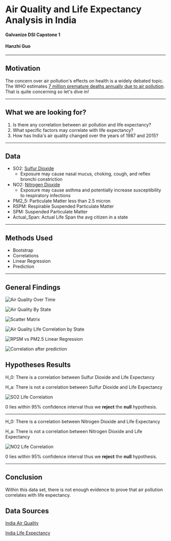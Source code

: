 # Air Quality and Life Expectancy Analysis in India

#### Galvanize DSI Capstone 1

#### Hanzhi Guo
------
## Motivation

The concern over air pollution's effects on health is a widely debated topic. The WHO estimates [7 million premature deaths annually due to air pollution](http://www.who.int/mediacentre/news/releases/2014/air-pollution/en/). That is quite concerning so let's dive in!

------
## What we are looking for?

1. Is there any correlation between air pollution and life expectancy?
2. What specific factors may correlate with life expectancy?
3. How has India's air quality changed over the years of 1987 and 2015?
------

## Data

* SO2: [Sulfur Dioxide](https://www.cdc.gov/niosh/topics/sulfurdioxide/default.html)
  * Exposure may cause nasal mucus, choking, cough, and reflex bronchi constriction
* NO2: [Nitrogen Dioxide](https://www.epa.gov/no2-pollution/basic-information-about-no2)
  * Exposure may cause asthma and potentially increase susceptibility to respiratory infections
* PM2_5: Particulate Matter less than 2.5 micron
* RSPM: Respirable Suspended Particulate Matter
* SPM: Suspended Particulate Matter
* Actual_Span: Actual Life Span the avg citizen in a state

------

## Methods Used
* Bootstrap
* Correlations
* Linear Regression
* Prediction

------

## General Findings

![Air Quality Over Time](images/air_quality_over_time.png)

![Air Quality By State](images/state_air_pollution.png)

![Scatter Matrix](images/scatter_matrix.png)

![Air Quality Life Correlation by State](images/life_air_corr.png)

![RPSM vs PM2.5 Linear Regression](images/RPSMvsPM2_5LinReg.png)

![Correlation after prediction](images/life_air_corr_with_pm25_filled.png)


## Hypotheses Results

H_0: There is a correlation between Sulfur Dioxide and Life Expectancy

H_a: There is not a correlation between Sulfur Dioxide and Life Expectancy

![SO2 Life Correlation](images/bootstrap_SO2.png)

0 lies within 95% confidence interval thus we __reject__ the __null__ hypothesis.

------
H_0: There is a correlation between Nitrogen Dioxide and Life Expectancy

H_a: There is not a correlation between Nitrogen Dioxide and Life Expectancy

![NO2 Life Correlation](images/bootstrap_NO2.png)

0 lies within 95% confidence interval thus we __reject__ the __null__ hypothesis.

------

## Conclusion

Within this data set, there is not enough evidence to prove that air pollution correlates with life expectancy.


## Data Sources
[India Air Quality](https://www.kaggle.com/shrutibhargava94/india-air-quality-data)

[India Life Expectancy](https://www.kaggle.com/nimishukey/life-expectancy-in-india)



